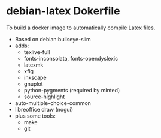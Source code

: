 # debian-latex Dokerfile

To build a docker image to automatically compile Latex files.

- Based on debian:bullseye-slim
- adds:
   * texlive-full
   * fonts-inconsolata, fonts-opendyslexic
   * latexmk
   * xfig
   * inkscape
   * gnuplot
   * python-pygments (required by minted)
   * source-highlight
- auto-multiple-choice-common
- libreoffice draw (nogui)
- plus some tools:
   * make
   * git
